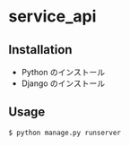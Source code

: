 # service_api

## Installation

- Python のインストール
- Django のインストール

## Usage

```
$ python manage.py runserver
```
